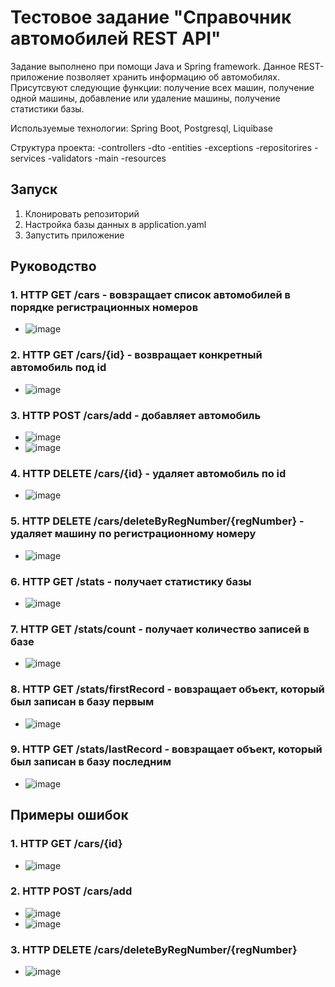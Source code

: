 # Тестовое задание "Справочник автомобилей REST API"
Задание выполнено при помощи Java и Spring framework.
Данное REST-приложение позволяет хранить информацию об автомобилях. Присутсвуют следующие функции: получение всех машин, получение одной машины, добавление или удаление машины, получение статистики базы.

Используемые технологии: Spring Boot, Postgresql, Liquibase

Структура проекта:
    -controllers
    -dto
    -entities
    -exceptions 
    -repositorires
    -services
    -validators
    -main
  -resources

## Запуск
1. Клонировать репозиторий
2. Настройка базы данных в application.yaml
3. Запустить приложение

## Руководство

### 1. HTTP GET /cars - вовзращает список автомобилей в порядке регистрационных номеров
  - ![image](https://github.com/Comrade1l/CarsDirectory/assets/110826937/8f63be38-2e6f-4d69-97cb-fff5af949d0b)
### 2. HTTP GET /cars/{id} - возвращает конкретный автомобиль под id
  - ![image](https://github.com/Comrade1l/CarsDirectory/assets/110826937/8aa96762-6080-423f-99fc-a2769522face)
### 3. HTTP POST /cars/add - добавляет автомобиль
  - ![image](https://github.com/Comrade1l/CarsDirectory/assets/110826937/1b92bbb1-0d03-4c97-bb05-67dada45fae1)
  - ![image](https://github.com/Comrade1l/CarsDirectory/assets/110826937/88c38319-f07a-4c7f-aa6d-fa2c7445a54a)
### 4. HTTP DELETE /cars/{id} - удаляет автомобиль по id
  - ![image](https://github.com/Comrade1l/CarsDirectory/assets/110826937/ed55ade9-8903-4a43-8243-f17b5ae4105b)
### 5. HTTP DELETE /cars/deleteByRegNumber/{regNumber} - удаляет машину по регистрационному номеру
  - ![image](https://github.com/Comrade1l/CarsDirectory/assets/110826937/992ef052-cb4d-4939-9399-300b48c8cbd5)
### 6. HTTP GET /stats - получает статистику базы
  - ![image](https://github.com/Comrade1l/CarsDirectory/assets/110826937/98438430-569f-482e-88af-71af2e698427)
### 7. HTTP GET /stats/count - получает количество записей в базе
  - ![image](https://github.com/Comrade1l/CarsDirectory/assets/110826937/4cae164e-e4e9-45ba-900c-7902f18af6bc)
### 8. HTTP GET /stats/firstRecord - вовзращает объект, который был записан в базу первым
  - ![image](https://github.com/Comrade1l/CarsDirectory/assets/110826937/7322acbf-e44c-4ee4-99bc-36e2a8b46e27)
### 9. HTTP GET /stats/lastRecord - вовзращает объект, который был записан в базу последним
  - ![image](https://github.com/Comrade1l/CarsDirectory/assets/110826937/c1dd36a9-067a-423a-9232-1bd474640e65)

## Примеры ошибок

### 1. HTTP GET /cars/{id}
  - ![image](https://github.com/Comrade1l/CarsDirectory/assets/110826937/c7c09c73-b288-4a29-b6d7-5cfb8841e66e)
### 2. HTTP POST /cars/add 
  - ![image](https://github.com/Comrade1l/CarsDirectory/assets/110826937/1899ead7-f971-4a1f-bad0-3f6425eaf3f7)
  - ![image](https://github.com/Comrade1l/CarsDirectory/assets/110826937/ca826ddf-d1d6-40c6-9b17-0d1ec931276f)
### 3. HTTP DELETE /cars/deleteByRegNumber/{regNumber}
  - ![image](https://github.com/Comrade1l/CarsDirectory/assets/110826937/f484e5b1-850e-4ad5-b07c-91ad5829835d)


